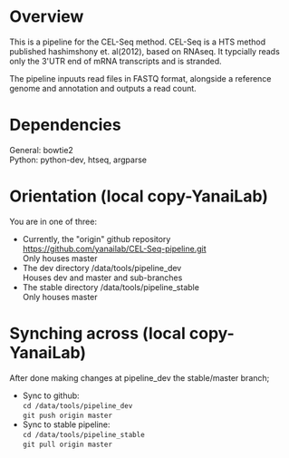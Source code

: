 Overview
==========
This is a pipeline for the CEL-Seq method.
CEL-Seq is a HTS method published hashimshony et. al(2012), based on RNAseq. 
It typcially reads only the 3'UTR end of mRNA transcripts and is stranded.

The pipeline inpuuts read files in FASTQ format, alongside a reference genome and annotation and outputs a read count.

Dependencies
==============
General: bowtie2  
Python: python-dev, htseq, argparse

Orientation (local copy-YanaiLab)
===============
You are in one of three:  
* Currently, the "origin" github repository https://github.com/yanailab/CEL-Seq-pipeline.git  
      Only houses master  
* The dev directory /data/tools/pipeline_dev  
      Houses dev and master and sub-branches  
* The stable directory /data/tools/pipeline_stable  
      Only houses master  

Synching across (local copy-YanaiLab)
===================
After done making changes at pipeline_dev the stable/master branch;  
* Sync to github:  
        `cd /data/tools/pipeline_dev`  
        `git push origin master`  
* Sync to stable pipeline:  
        `cd /data/tools/pipeline_stable`  
        `git pull origin master`  



